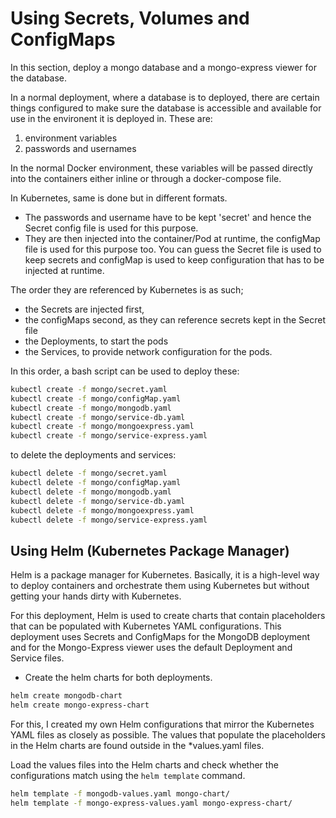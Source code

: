 # Using Secrets, Volumes and ConfigMaps

In this section, deploy a mongo database and a mongo-express viewer for the database.

In a normal deployment, where a database is to deployed, there are certain things configured to make sure the database is accessible and available for use in the environent it is deployed in. 
These are:
1. environment variables 
2. passwords and usernames

In the normal Docker environment, these variables will be passed directly into the containers either inline or through a docker-compose file.

In Kubernetes, same is done but in different formats. 
- The passwords and username have to be kept 'secret' and hence the Secret config file is used for this purpose.
- They are then injected into the container/Pod at runtime, the configMap file is used for this purpose too.
You can guess the Secret file is used to keep secrets and configMap is used to keep configuration that has to be injected at runtime.

The order they are referenced by Kubernetes is as such; 
- the Secrets are injected first, 
- the configMaps second, as they can reference secrets kept in the Secret file
- the Deployments, to start the pods
- the Services, to provide network configuration for the pods.

In this order, a bash script can be used to deploy these:
```Bash
kubectl create -f mongo/secret.yaml
kubectl create -f mongo/configMap.yaml
kubectl create -f mongo/mongodb.yaml
kubectl create -f mongo/service-db.yaml
kubectl create -f mongo/mongoexpress.yaml
kubectl create -f mongo/service-express.yaml
```
to delete the deployments and services:
```Bash
kubectl delete -f mongo/secret.yaml
kubectl delete -f mongo/configMap.yaml
kubectl delete -f mongo/mongodb.yaml
kubectl delete -f mongo/service-db.yaml
kubectl delete -f mongo/mongoexpress.yaml
kubectl delete -f mongo/service-express.yaml
```

## Using Helm (Kubernetes Package Manager)
Helm is a package manager for Kubernetes. Basically, it is a high-level way to deploy containers and orchestrate them using Kubernetes but without getting your hands dirty with Kubernetes.

For this deployment, Helm is used to create charts that contain placeholders that can be populated with Kubernetes YAML configurations.
This deployment uses Secrets and ConfigMaps for the MongoDB deployment and for the Mongo-Express viewer uses the default Deployment and Service files.

- Create the helm charts for both deployments.
```Bash
helm create mongodb-chart
helm create mongo-express-chart
```
For this, I created my own Helm configurations that mirror the Kubernetes YAML files as closely as possible.
The values that populate the placeholders in the Helm charts are found outside in the *values.yaml files.

Load the values files into the Helm charts and check whether the configurations match using the `helm template` command.
```Bash
helm template -f mongodb-values.yaml mongo-chart/
helm template -f mongo-express-values.yaml mongo-express-chart/
```